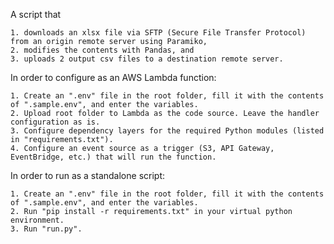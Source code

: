 A script that

    1. downloads an xlsx file via SFTP (Secure File Transfer Protocol) from an origin remote server using Paramiko,
    2. modifies the contents with Pandas, and
    3. uploads 2 output csv files to a destination remote server.

In order to configure as an AWS Lambda function:

    1. Create an ".env" file in the root folder, fill it with the contents of ".sample.env", and enter the variables.
    2. Upload root folder to Lambda as the code source. Leave the handler configuration as is.
    3. Configure dependency layers for the required Python modules (listed in "requirements.txt").
    4. Configure an event source as a trigger (S3, API Gateway, EventBridge, etc.) that will run the function.

In order to run as a standalone script:

    1. Create an ".env" file in the root folder, fill it with the contents of ".sample.env", and enter the variables.
    2. Run "pip install -r requirements.txt" in your virtual python environment.
    3. Run "run.py".